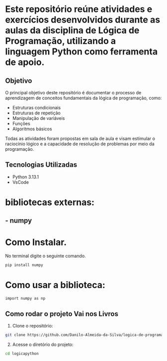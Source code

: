 # Este repositório reúne atividades e exercícios desenvolvidos durante as aulas da disciplina de Lógica de Programação, utilizando a linguagem Python como ferramenta de apoio.

## Objetivo
O principal objetivo deste repositório é documentar o processo de aprendizagem de conceitos fundamentais da lógica de programação, como:

- Estruturas condicionais
- Estruturas de repetição
- Manipulação de variáveis
- Funções
- Algoritmos básicos
  
Todas as atividades foram propostas em sala de aula e visam estimular o raciocínio lógico e a capacidade de resolução de problemas por meio da programação.


## Tecnologias Utilizadas

- Python 3.13.1
- VsCode

# bibliotecas externas:

  ## - numpy

# Como Instalar.

No terminal digite o seguinte comando.

```Bash
pip install numpy
```
# Como usar a biblioteca:

```
import numpy as np

```

## Como rodar o projeto Vai nos Livros

1. Clone o repositório:

```Bash
git clone https://github.com/Danilo-Almeida-da-Silva/logica-de-programa-o-em-Python.git

```
2. Acesse o diretório do projeto:

```Bash
cd logicapython
```




